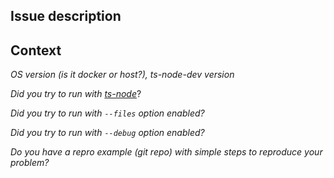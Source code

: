 ## Issue description

## Context

*OS version (is it docker or host?), ts-node-dev version*

*Did you try to run with [ts-node](https://github.com/TypeStrong/ts-node)*?

*Did you try to run with `--files` option enabled?*

*Did you try to run with `--debug` option enabled?*

*Do you have a repro example (git repo) with simple steps to reproduce your problem?*